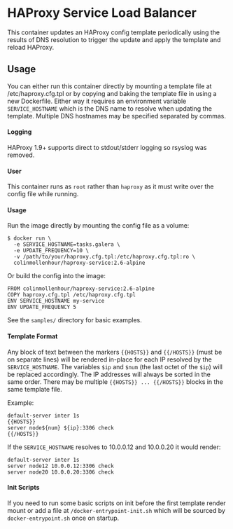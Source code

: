 # HAProxy Service Load Balancer

This container updates an HAProxy config template periodically using the results of DNS resolution
to trigger the update and apply the template and reload HAProxy.

## Usage

You can either run this container directly by mounting a template file at /etc/haproxy.cfg.tpl
or by copying and baking the template file in using a new Dockerfile. Either way it requires
an environment variable `SERVICE_HOSTNAME` which is the DNS name to resolve when updating the template.
Multiple DNS hostnames may be specified separated by commas.

#### Logging

HAProxy 1.9+ supports direct to stdout/stderr logging so rsyslog was removed.

#### User

This container runs as `root` rather than `haproxy` as it must write over the config file while running.

#### Usage

Run the image directly by mounting the config file as a volume:

    $ docker run \
      -e SERVICE_HOSTNAME=tasks.galera \
      -e UPDATE_FREQUENCY=10 \
      -v /path/to/your/haproxy.cfg.tpl:/etc/haproxy.cfg.tpl:ro \
      colinmollenhour/haproxy-service:2.6-alpine

Or build the config into the image:

    FROM colinmollenhour/haproxy-service:2.6-alpine
    COPY haproxy.cfg.tpl /etc/haproxy.cfg.tpl
    ENV SERVICE_HOSTNAME my-service
    ENV UPDATE_FREQUENCY 5

See the `samples/` directory for basic examples.

#### Template Format

Any block of text between the markers `{{HOSTS}}` and `{{/HOSTS}}` (must be on separate lines) will be rendered
in-place for each IP resolved by the `SERVICE_HOSTNAME`. The variables `$ip` and `$num` (the last octet of the `$ip`)
will be replaced accordingly. The IP addresses will always be sorted in the same order.
There may be multiple `{{HOSTS}} ... {{/HOSTS}}` blocks in the same template file.

Example:

    default-server inter 1s
    {{HOSTS}}
    server node${num} ${ip}:3306 check
    {{/HOSTS}}

If the `SERVICE_HOSTNAME` resolves to 10.0.0.12 and 10.0.0.20 it would render:

    default-server inter 1s
    server node12 10.0.0.12:3306 check
    server node20 10.0.0.20:3306 check

#### Init Scripts

If you need to run some basic scripts on init before the first template render mount or add a file at
`/docker-entrypoint-init.sh` which will be sourced by `docker-entrypoint.sh` once on startup.

